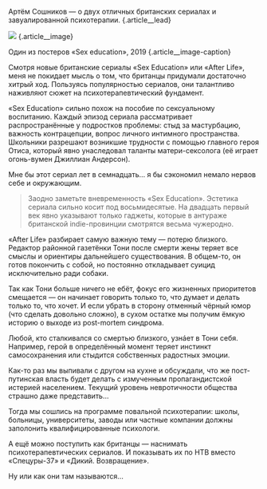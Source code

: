 Артём Сошников — о двух отличных британских сериалах и завуалированной психотерапии. {.article\_\_lead}

![][image-1] {.article\_\_image}

Один из постеров «Sex education», 2019 {.article\_\_image-caption}

​​Смотря новые британские сериалы «Sex Education» или «After Life», меня не покидает мысль о том, что британцы придумали достаточно хитрый ход. Пользуясь популярностью сериалов, они талантливо наживляют сюжет на психотерапевтический фундамент.

«Sex Education» сильно похож на пособие по сексуальному воспитанию. Каждый эпизод сериала рассматривает распространённые у подростков проблемы: стыд за мастурбацию, важность контрацепции, вопрос личного интимного пространства. Школьники разрешают возникшие трудности с помощью главного героя Отиса, который явно унаследовал таланты матери-сексолога (её играет огонь-вумен Джиллиан Андерсон). 

Мне бы этот сериал лет в семнадцать… я бы сэкономил немало нервов себе и окружающим.

> Заодно заметьте вневременность «Sex Education». Эстетика сериала сильно косит под восьмидесятые. На двадцать первый век явно указывают только гаджеты, которые в антураже британской indie-провинции смотрятся весьма чужеродно.

«After Life» разбирает самую важную тему — потерю близкого. Редактор районной газетёнки Тони после смерти жены теряет все смыслы и ориентиры дальнейшего существования. В общем-то, он готов покончить с собой, но постоянно откладывает суицид исключительно ради собаки.

Так как Тони больше ничего не ебёт, фокус его жизненных приоритетов смещается — он начинает говорить только то, что думает и делать только то, что хочет. И если убрать в сторону отменный чёрный юмор (что сделать довольно сложно), в сухом остатке мы получим ёмкую историю о выходе из post-mortem синдрома.

Любой, кто сталкивался со смертью близкого, узнáет в Тони себя. Например, герой в определённый момент теряет инстинкт самосохранения или стыдится собственных радостных эмоции.

Как-то раз мы выпивали с другом на кухне и обсуждали, что же пост-путинская власть будет делать с измученным пропагандистской истерией населением. Текущий уровень невротичности общества страшно даже представить… 

Тогда мы сошлись на программе повальной психотерапии: школы, больницы, университеты, заводы или частные компании должны заполонить квалифицированные психологи.

А ещё можно поступить как британцы — наснимать психотерапевтических сериалов. И показывать их по НТВ вместо «Спецуры-37» и «Дикий. Возвращение». 

Ну или как они там называются…

[image-1]:	https://pmcvariety.files.wordpress.com/2018/12/screen-shot-2019-01-09-at-11.25.44-am-e1547052332390.png